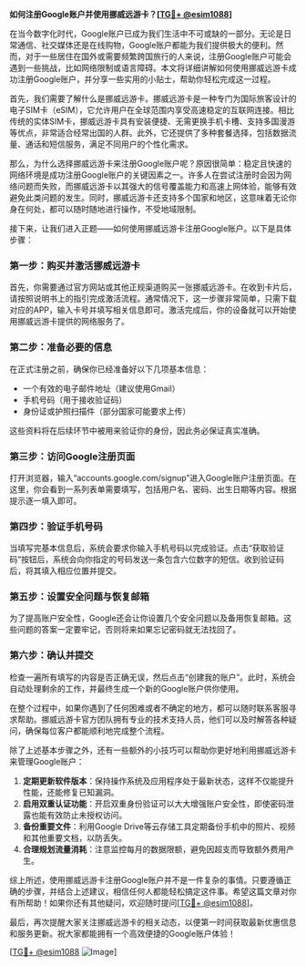 **如何注册Google账户并使用挪威远游卡？[[TG💪+ @esim1088](https://t.me/s/esim1088)]**

在当今数字化时代，Google账户已成为我们生活中不可或缺的一部分。无论是日常通信、社交媒体还是在线购物，Google账户都能为我们提供极大的便利。然而，对于一些居住在国外或需要频繁跨国旅行的人来说，注册Google账户可能会遇到一些挑战，比如网络限制或语言障碍。本文将详细讲解如何使用挪威远游卡成功注册Google账户，并分享一些实用的小贴士，帮助你轻松完成这一过程。

首先，我们需要了解什么是挪威远游卡。挪威远游卡是一种专门为国际旅客设计的电子SIM卡（eSIM），它允许用户在全球范围内享受高速稳定的互联网连接。相比传统的实体SIM卡，挪威远游卡具有安装便捷、无需更换手机卡槽、支持多国漫游等优点，非常适合经常出国的人群。此外，它还提供了多种套餐选择，包括数据流量、通话和短信服务，满足不同用户的个性化需求。

那么，为什么选择挪威远游卡来注册Google账户呢？原因很简单：稳定且快速的网络环境是成功注册Google账户的关键因素之一。许多人在尝试注册时会因为网络问题而失败，而挪威远游卡以其强大的信号覆盖能力和高速上网体验，能够有效避免此类问题的发生。同时，挪威远游卡还支持多个国家和地区，这意味着无论你身在何处，都可以随时随地进行操作，不受地域限制。

接下来，让我们进入正题——如何使用挪威远游卡注册Google账户。以下是具体步骤：

### 第一步：购买并激活挪威远游卡
首先，你需要通过官方网站或其他正规渠道购买一张挪威远游卡。在收到卡片后，请按照说明书上的指引完成激活流程。通常情况下，这一步骤非常简单，只需下载对应的APP，输入卡号并填写相关信息即可。激活完成后，你的设备就可以开始使用挪威远游卡提供的网络服务了。

### 第二步：准备必要的信息
在正式注册之前，确保你已经准备好以下几项基本信息：
- 一个有效的电子邮件地址（建议使用Gmail）
- 手机号码（用于接收验证码）
- 身份证或护照扫描件（部分国家可能要求上传）

这些资料将在后续环节中被用来验证你的身份，因此务必保证真实准确。

### 第三步：访问Google注册页面
打开浏览器，输入“accounts.google.com/signup”进入Google账户注册页面。在这里，你会看到一系列表单需要填写，包括用户名、密码、出生日期等内容。根据提示逐一填入即可。

### 第四步：验证手机号码
当填写完基本信息后，系统会要求你输入手机号码以完成验证。点击“获取验证码”按钮后，系统会向你指定的号码发送一条包含六位数字的短信。收到验证码后，将其填入相应位置并提交。

### 第五步：设置安全问题与恢复邮箱
为了提高账户安全性，Google还会让你设置几个安全问题以及备用恢复邮箱。这些问题的答案一定要牢记，否则将来如果忘记密码就无法找回了。

### 第六步：确认并提交
检查一遍所有填写的内容是否正确无误，然后点击“创建我的账户”。此时，系统会自动处理剩余的工作，并最终生成一个新的Google账户供你使用。

在整个过程中，如果你遇到了任何困难或者不确定的地方，都可以随时联系客服寻求帮助。挪威远游卡官方团队拥有专业的技术支持人员，他们可以及时解答各种疑问，确保每位客户都能顺利地完成整个流程。

除了上述基本步骤之外，还有一些额外的小技巧可以帮助你更好地利用挪威远游卡来管理Google账户：

1. **定期更新软件版本**：保持操作系统及应用程序处于最新状态，这样不仅能提升性能，还能修复已知漏洞。
2. **启用双重认证功能**：开启双重身份验证可以大大增强账户安全性，即使密码泄露也能有效防止未授权访问。
3. **备份重要文件**：利用Google Drive等云存储工具定期备份手机中的照片、视频和其他重要文档，以防丢失。
4. **合理规划流量消耗**：注意监控每月的数据限额，避免因超支而导致额外费用产生。

综上所述，使用挪威远游卡注册Google账户并不是一件复杂的事情。只要遵循正确的步骤，并结合上述建议，相信任何人都能轻松搞定这件事。希望这篇文章对你有所帮助！如果你还有其他疑问，欢迎随时提问[[TG💪+ @esim1088](https://t.me/s/esim1088)]。

最后，再次提醒大家关注挪威远游卡的相关动态，以便第一时间获取最新优惠信息和服务更新。祝大家都能拥有一个高效便捷的Google账户体验！

[[TG💪+ @esim1088](https://t.me/s/esim1088) ![Image](https://i.postimg.cc/4NQfJmqS/Snipaste-2025-05-13-00-14-12.png)]